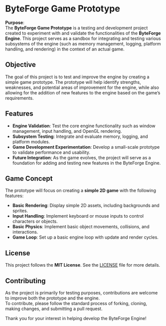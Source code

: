 # **ByteForge Game Prototype**

**Purpose**:  
The **ByteForge Game Prototype** is a testing and development project created to experiment with and validate the functionalities of the **ByteForge Engine**. This project serves as a sandbox for integrating and testing various subsystems of the engine (such as memory management, logging, platform handling, and rendering) in the context of an actual game.

## **Objective**  
The goal of this project is to test and improve the engine by creating a simple game prototype. The prototype will help identify strengths, weaknesses, and potential areas of improvement for the engine, while also allowing for the addition of new features to the engine based on the game’s requirements.

## **Features**  
- **Engine Validation**: Test the core engine functionality such as window management, input handling, and OpenGL rendering.  
- **Subsystem Testing**: Integrate and evaluate memory, logging, and platform modules.  
- **Game Development Experimentation**: Develop a small-scale prototype to validate performance and usability.  
- **Future Integration**: As the game evolves, the project will serve as a foundation for adding and testing new features in the ByteForge Engine.  

## **Game Concept**  
The prototype will focus on creating a **simple 2D game** with the following features:  
- **Basic Rendering**: Display simple 2D assets, including backgrounds and sprites.  
- **Input Handling**: Implement keyboard or mouse inputs to control characters or objects.  
- **Basic Physics**: Implement basic object movements, collisions, and interactions.  
- **Game Loop**: Set up a basic engine loop with update and render cycles.

## **License**  
This project follows the **MIT License**. See the [LICENSE](./LICENSE) file for more details.

## **Contributing**  
As the project is primarily for testing purposes, contributions are welcome to improve both the prototype and the engine.  
To contribute, please follow the standard process of forking, cloning, making changes, and submitting a pull request.

Thank you for your interest in helping develop the ByteForge Engine!